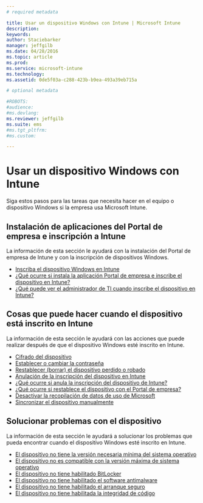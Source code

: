 ```yaml
---
# required metadata

title: Usar un dispositivo Windows con Intune | Microsoft Intune
description:
keywords:
author: Staciebarker
manager: jeffgilb
ms.date: 04/28/2016
ms.topic: article
ms.prod:
ms.service: microsoft-intune
ms.technology:
ms.assetid: 0de5f03a-c288-423b-b9ea-493a39eb715a

# optional metadata

#ROBOTS:
#audience:
#ms.devlang:
ms.reviewer: jeffgilb
ms.suite: ems
#ms.tgt_pltfrm:
#ms.custom:

---
```


# Usar un dispositivo Windows con Intune

Siga estos pasos para las tareas que necesita hacer en el equipo o dispositivo Windows si la empresa usa Microsoft Intune.

## Instalación de aplicaciones del Portal de empresa e inscripción a Intune

La información de esta sección le ayudará con la instalación del Portal de empresa de Intune y con la inscripción de dispositivos Windows.

- [Inscriba el dispositivo Windows en Intune](enroll-your-device-in-intune-windows.md)</br>
- [¿Qué ocurre si instala la aplicación Portal de empresa e inscribe el dispositivo en Intune?](what-happens-if-you-install-the-company-portal-app-and-enroll-your-device-in-intune-windows.md)</br>
- [¿Qué puede ver el administrador de TI cuando inscribe el dispositivo en Intune?](what-can-your-it-administrator-see-when-you-enroll-your-device-in-intune-windows.md)

## Cosas que puede hacer cuando el dispositivo está inscrito en Intune

La información de esta sección le ayudará con las acciones que puede realizar después de que el dispositivo Windows esté inscrito en Intune.

- [Cifrado del dispositivo](encrypt-your-device-windows.md)</br>
- [Establecer o cambiar la contraseña](set-or-change-your-password-windows.md)</br>
- [Restablecer (borrar) el dispositivo perdido o robado](reset-erase-your-lost-or-stolen-device-windows.md)</br>
- [Anulación de la inscripción del dispositivo en Intune](unenroll-your-device-from-intune-windows.md)</br>
- [¿Qué ocurre si anula la inscripción del dispositivo de Intune?](what-happens-if-you-unenroll-your-device-from-intune-windows.md)</br>
- [¿Qué ocurre si restablece el dispositivo con el Portal de empresa?](what-happens-if-you-reset-your-device-using-the-company-portal-windows.md)</br>
- [Desactivar la recopilación de datos de uso de Microsoft](turn-off-microsoft-usage-data-collection-windows.md)</br>
- [Sincronizar el dispositivo manualmente](sync-your-device-manually-windows.md)

## Solucionar problemas con el dispositivo

La información de esta sección le ayudará a solucionar los problemas que pueda encontrar cuando el dispositivo Windows esté inscrito en Intune.

- [El dispositivo no tiene la versión necesaria mínima del sistema operativo](device-doesnt-have-the-required-minimum-operating-system-version-windows.md)</br>
- [El dispositivo no es compatible con la versión máxima de sistema operativo](device-doesnt-comply-with-maximum-operating-system-version-windows.md)</br>
- [El dispositivo no tiene habilitado BitLocker](device-doesnt-have-bitlocker-enabled-windows.md)</br>
- [El dispositivo no tiene habilitado el software antimalware](device-doesnt-have-antimalware-software-enabled-windows.md)</br>
- [El dispositivo no tiene habilitado el arranque seguro](device-doesnt-have-secure-boot-enabled-windows.md)</br>
- [El dispositivo no tiene habilitada la integridad de código](device-doesnt-have-code-integrity-enabled-windows.md)




<!--HONumber=May16_HO4-->


